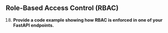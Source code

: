 ## Role-Based Access Control (RBAC)

18. **Provide a code example showing how RBAC is enforced in one of your FastAPI endpoints.**
